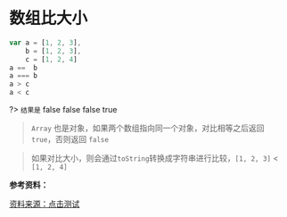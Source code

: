 # 数组比大小

```js
var a = [1, 2, 3],
    b = [1, 2, 3],
    c = [1, 2, 4]
a ==  b
a === b
a > c
a < c
```

?> `结果是` false false false true

> `Array` 也是对象，如果两个数组指向同一个对象，对比相等之后返回 `true`，否则返回 `false`

> 如果对比大小，则会通过`toString`转换成字符串进行比较，`[1, 2, 3]` < `[1, 2, 4]`

**参考资料：**

[资料来源：点击测试](http://javascript-puzzlers.herokuapp.com/)